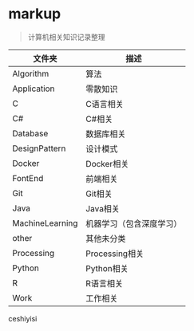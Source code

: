 # markup

> 计算机相关知识记录整理

| 文件夹          | 描述                     |
| --------------- | ------------------------ |
| Algorithm       | 算法                     |
| Application     | 零散知识                 |
| C               | C语言相关                |
| C#              | C#相关                   |
| Database        | 数据库相关               |
| DesignPattern   | 设计模式                 |
| Docker          | Docker相关               |
| FontEnd         | 前端相关                 |
| Git             | Git相关                  |
| Java            | Java相关                 |
| MachineLearning | 机器学习（包含深度学习） |
| other           | 其他未分类               |
| Processing      | Processing相关           |
| Python          | Python相关               |
| R               | R语言相关                |
| Work            | 工作相关                 |

ceshiyisi 
